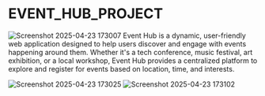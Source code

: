 # EVENT_HUB_PROJECT
![Screenshot 2025-04-23 173007](https://github.com/user-attachments/assets/77c0cb6b-d969-492e-bce6-ed533c9f65e0)
Event Hub is a dynamic, user-friendly web application designed to help users discover and engage with events happening around them. Whether it's a tech conference, music festival, art exhibition, or a local workshop, Event Hub provides a centralized platform to explore and register for events based on location, time, and interests.

![Screenshot 2025-04-23 173025](https://github.com/user-attachments/assets/35a13938-aab1-4df5-9d3c-6ed6b0866b2a)
![Screenshot 2025-04-23 173102](https://github.com/user-attachments/assets/dcffc3bc-a03d-49d6-9e0c-b828378b2ec9)
